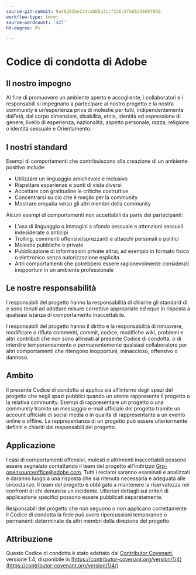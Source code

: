 ```yaml
---
source-git-commit: 9a48202be234cabb5a3ccf336c8f6d6216657050
workflow-type: tm+mt
source-wordcount: '427'
ht-degree: 0%

---
```

# Codice di condotta di Adobe

## Il nostro impegno

Al fine di promuovere un ambiente aperto e accogliente,
i collaboratori e i responsabili si impegnano a partecipare al nostro progetto e
la nostra community è un’esperienza priva di molestie per tutti, indipendentemente dall’età, dal corpo
dimensioni, disabilità, etnia, identità ed espressione di genere, livello di esperienza,
nazionalità, aspetto personale, razza, religione o identità sessuale e
Orientamento.

## I nostri standard

Esempi di comportamenti che contribuiscono alla creazione di un ambiente positivo
include:

* Utilizzare un linguaggio amichevole e inclusivo
* Rispettare esperienze e punti di vista diversi
* Accettare con gratitudine le critiche costruttive
* Concentrarsi su ciò che è meglio per la community
* Mostrare empatia verso gli altri membri della community

Alcuni esempi di comportamenti non accettabili da parte dei partecipanti:

* L’uso di linguaggio o immagini a sfondo sessuale e attenzioni sessuali indesiderate o
anticipi
* Trolling, commenti offensivi/sprezzanti e attacchi personali o politici
* Molestie pubbliche o private
* Pubblicazione di informazioni private altrui, ad esempio in formato fisico o elettronico
senza autorizzazione esplicita
* Altri comportamenti che potrebbero essere ragionevolmente considerati inopportuni in un
ambiente professionale

## Le nostre responsabilità

I responsabili del progetto hanno la responsabilità di chiarire gli standard di
e sono tenuti ad adottare misure correttive appropriate ed eque in
risposta a qualsiasi istanza di comportamento inaccettabile.

I responsabili del progetto hanno il diritto e la responsabilità di rimuovere, modificare o
rifiuta commenti, commit, codice, modifiche wiki, problemi e altri contributi
che non sono allineati al presente Codice di condotta, o di interdire temporaneamente o
permanentemente qualsiasi collaboratore per altri comportamenti che ritengono inopportuni,
minaccioso, offensivo o dannoso.

## Ambito

Il presente Codice di condotta si applica sia all’interno degli spazi del progetto che negli spazi pubblici
quando un utente rappresenta il progetto o la relativa community. Esempi di
rappresentare un progetto o una community tramite un messaggio e-mail ufficiale del progetto
tramite un account ufficiale di social media o in qualità di
rappresentante a un evento online o offline. La rappresentanza di un progetto può essere
ulteriormente definiti e chiariti dai responsabili del progetto.

## Applicazione

I casi di comportamenti offensivi, molesti o altrimenti inaccettabili possono essere
segnalato contattando il team del progetto all’indirizzo Grp-opensourceoffice@adobe.com. Tutti
i reclami saranno esaminati e analizzati e daranno luogo a una risposta che
sia ritenuta necessaria e adeguata alle circostanze. Il team del progetto è
obbligato a mantenere la riservatezza nei confronti di chi denuncia un incidente.
Ulteriori dettagli sui criteri di applicazione specifici possono essere pubblicati separatamente.

Responsabili del progetto che non seguono o non applicano correttamente il Codice di condotta
la fede può avere ripercussioni temporanee o permanenti determinate da altri
membri della direzione del progetto.

## Attribuzione

Questo Codice di condotta è stato adattato dal [Contributor Covenant](https://contributor-covenant.org), versione 1.4,
disponibile in [https://contributor-covenant.org/version/1/4](https://contributor-covenant.org/version/1/4/)

